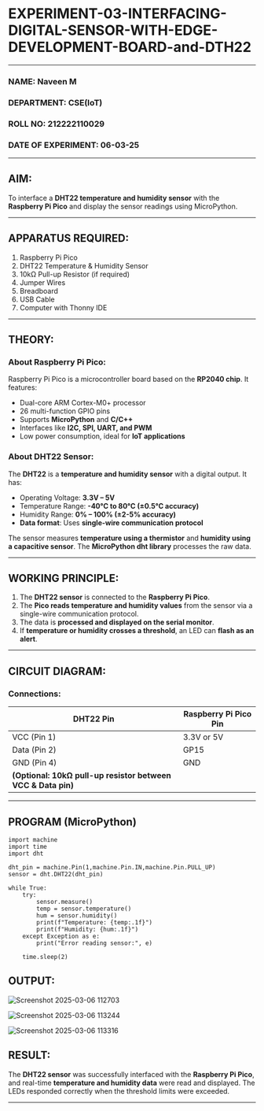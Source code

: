 # EXPERIMENT-03-INTERFACING-DIGITAL-SENSOR-WITH-EDGE-DEVELOPMENT-BOARD-and-DTH22
 
---

### NAME: Naveen M
### DEPARTMENT: CSE(IoT)
### ROLL NO: 212222110029
### DATE OF EXPERIMENT: 06-03-25

---

## AIM:  
To interface a **DHT22 temperature and humidity sensor** with the **Raspberry Pi Pico** and display the sensor readings using MicroPython.

---

## **APPARATUS REQUIRED:**  
1. Raspberry Pi Pico  
2. DHT22 Temperature & Humidity Sensor  
3. 10kΩ Pull-up Resistor (if required)  
4. Jumper Wires  
5. Breadboard  
6. USB Cable  
7. Computer with Thonny IDE  

---

## **THEORY:**  
### **About Raspberry Pi Pico:**  
Raspberry Pi Pico is a microcontroller board based on the **RP2040 chip**. It features:  
- Dual-core ARM Cortex-M0+ processor  
- 26 multi-function GPIO pins  
- Supports **MicroPython** and **C/C++**  
- Interfaces like **I2C, SPI, UART, and PWM**  
- Low power consumption, ideal for **IoT applications**  

### **About DHT22 Sensor:**  
The **DHT22** is a **temperature and humidity sensor** with a digital output. It has:  
- Operating Voltage: **3.3V – 5V**  
- Temperature Range: **-40°C to 80°C (±0.5°C accuracy)**  
- Humidity Range: **0% – 100% (±2-5% accuracy)**  
- **Data format**: Uses **single-wire communication protocol**  

The sensor measures **temperature using a thermistor** and **humidity using a capacitive sensor**. The **MicroPython dht library** processes the raw data.

---

## **WORKING PRINCIPLE:**  
1. The **DHT22 sensor** is connected to the **Raspberry Pi Pico**.  
2. The **Pico reads temperature and humidity values** from the sensor via a single-wire communication protocol.  
3. The data is **processed and displayed on the serial monitor**.  
4. If **temperature or humidity crosses a threshold**, an LED can **flash as an alert**.  

---

## **CIRCUIT DIAGRAM:**  
### **Connections:**  

| DHT22 Pin | Raspberry Pi Pico Pin |
|-----------|----------------------|
| VCC (Pin 1) | 3.3V or 5V |
| Data (Pin 2) | GP15 |
| GND (Pin 4) | GND |
| **(Optional: 10kΩ pull-up resistor between VCC & Data pin)** | |

---

## **PROGRAM (MicroPython)**  
```
import machine
import time
import dht

dht_pin = machine.Pin(1,machine.Pin.IN,machine.Pin.PULL_UP)
sensor = dht.DHT22(dht_pin)

while True:
    try:
        sensor.measure()
        temp = sensor.temperature()
        hum = sensor.humidity()
        print(f"Temperature: {temp:.1f}")
        print(f"Humidity: {hum:.1f}")
    except Exception as e:
        print("Error reading sensor:", e)

    time.sleep(2)  
```

## **OUTPUT:**  

![Screenshot 2025-03-06 112703](https://github.com/user-attachments/assets/00106dfc-703b-43a0-a4f1-b707cc7acc62)

![Screenshot 2025-03-06 113244](https://github.com/user-attachments/assets/9558f44c-4d65-4265-aa79-215e5aa3f535)

![Screenshot 2025-03-06 113316](https://github.com/user-attachments/assets/3ad56224-0c9e-4a58-88bf-b55fd4a0ae3c)


## **RESULT:**  
The **DHT22 sensor** was successfully interfaced with the **Raspberry Pi Pico**, and real-time **temperature and humidity data** were read and displayed. The LEDs responded correctly when the threshold limits were exceeded.

---

 
